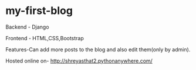 # my-first-blog

Backend - Django 

Frontend - HTML,CSS,Bootstrap

Features-Can add more posts to the blog and also edit them(only by admin). 

Hosted online on- http://shreyasthat2.pythonanywhere.com/

